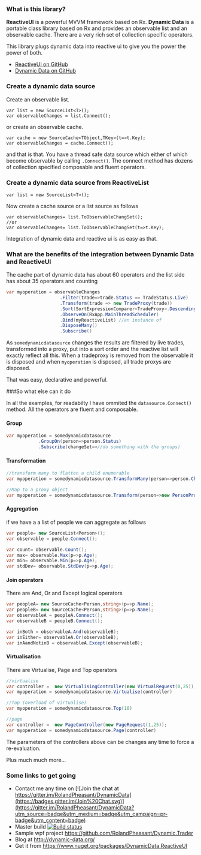 ### What is this library?

**ReactiveUI** is a powerful MVVM framework based on Rx. 
**Dynamic Data** is a portable class library based on Rx and provides an observable list and an observable cache. There are a very rich set of collection specific operators.

This library plugs dynamic data into reactive ui to give you the power the power of both.

- [ReactiveUI on GitHub](https://github.com/reactiveui/ReactiveUI)
- [Dynamic Data on GitHub](https://github.com/RolandPheasant/DynamicData) 

###  Create a dynamic data source

Create an observable list.
```
var list = new SourceList<T>();
var observableChanges = list.Connect();
```
or create an observable cache.
```
var cache = new SourceCache<TObject,TKey>(t=>t.Key);
var observableChanges = cache.Connect();
```
and that is that. You have a thread safe data source which either of which become observable by calling ```.Connect()```. The connect method has dozens of collection specified composable and fluent operators.

###  Create a dynamic data source from  ReactiveList

```
var list = new SourceList<T>();
```
Now create a cache source or a list source as follows
```
var observableChanges= list.ToObservableChangSet();
//or
var observableChanges= list.ToObservableChangSet(t=>t.Key);
```
Integration of dynamic data and reactive ui is as easy as that. 

### What are the benefits of the integration between Dynamic Data and ReactiveUI

The cache part of dynamic data has about 60 operators and the list side has about 35 operators and counting

```csharp
var myoperation = observableChanges
					.Filter(trade=>trade.Status == TradeStatus.Live) 
					.Transform(trade => new TradeProxy(trade))
					.Sort(SortExpressionComparer<TradeProxy>.Descending(t => t.Timestamp))
					.ObserveOn(RxApp.MainThreadScheduler)
					.Bind(myReactiveList) //an instance of
					.DisposeMany()
					.Subscribe()
```
As ```somedynamicdatasource``` changes the results are filtered by live trades, transformed into a proxy, put into a sort order and the reactive list will exactly reflect all this. When a tradeproxy is removed from the observable it is disposed and when  ```myoperation``` is disposed, all trade proxys are disposed.

That was easy, declarative and powerful.

###So what else can it do

In all the examples, for readabilty I have ommited the ```datasource.Connect()``` method. All the operators are fluent and composable.

#### Group
```csharp
var myoperation = somedynamicdatasource
            .GroupOn(person=>person.Status) 
			.Subscribe(changeSet=>//do something with the groups)
```
#### Transformation

```csharp
//transform many to flatten a child enumerable
var myoperation = somedynamicdatasource.TransformMany(person=>person.Children) 

//Map to a proxy object
var myoperation = somedynamicdatasource.Transform(person=>new PersonProxy(person)) 
```

#### Aggregation

if we have a a list of people we can aggregate as follows
```csharp
var people= new SourceList<Person>();
var observable = people.Connect();

var count= observable.Count();
var max= observable.Max(p=>p.Age);
var min= observable.Min(p=>p.Age);
var stdDev= observable.StdDev(p=>p.Age);
```

#### Join operators

There are And, Or and Except logical operators
```csharp
var peopleA= new SourceCache<Person,string>(p=>p.Name);
var peopleB= new SourceCache<Person,string>(p=>p.Name);
var observableA = peopleA.Connect();
var observableB = peopleB.Connect();

var inBoth = observableA.And(observableB);
var inEither= observableA.Or(observableB);
var inAandNotinB = observableA.Except(observableB);
```

#### Virtualisation

There are Virtualise, Page and Top operators

```csharp
//virtualise
var controller =  new VirtualisingController(new VirtualRequest(0,25));
var myoperation = somedynamicdatasource.Virtualise(controller)

//Top (overload of virtualise)
var myoperation = somedynamicdatasource.Top(10)

//page
var controller =  new PageController(new PageRequest(1,25));
var myoperation = somedynamicdatasource.Page(controller)
```
The parameters of the  controllers above can be changes any time to force a re-evaluation.

Plus much much more...

### Some links to get going

- Contact me any time on [![Join the chat at https://gitter.im/RolandPheasant/DynamicData](https://badges.gitter.im/Join%20Chat.svg)](https://gitter.im/RolandPheasant/DynamicData?utm_source=badge&utm_medium=badge&utm_campaign=pr-badge&utm_content=badge)
- Master build [![Build status](https://ci.appveyor.com/api/projects/status/22ywek7rlteq28go/branch/develop?svg=true)](https://ci.appveyor.com/project/RolandPheasant/dynamicdata-reactiveui/branch/develop)
- Sample wpf project https://github.com/RolandPheasant/Dynamic.Trader
- Blog at  http://dynamic-data.org/
- Get it from https://www.nuget.org/packages/DynamicData.ReactiveUI
